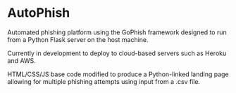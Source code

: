 # AutoPhish

Automated phishing platform using the GoPhish framework designed to run from a Python Flask server on the host machine.

Currently in development to deploy to cloud-based servers such as Heroku and AWS.

HTML/CSS/JS base code modified to produce a Python-linked landing page allowing for multiple phishing attempts using input from a .csv file.
